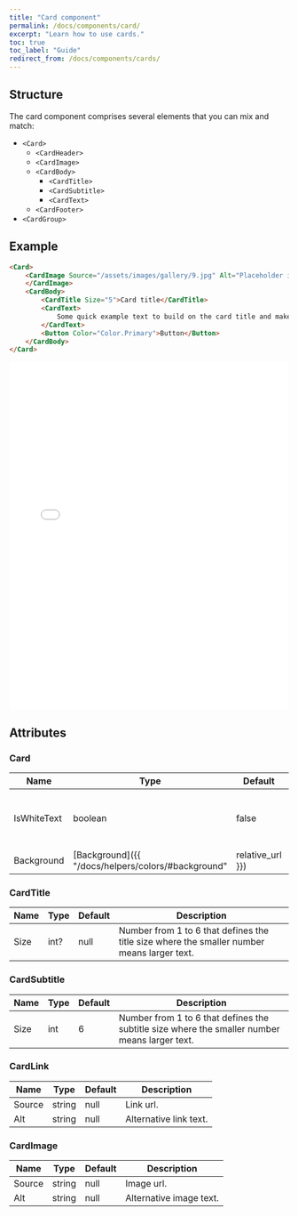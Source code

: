 ```yaml
---
title: "Card component"
permalink: /docs/components/card/
excerpt: "Learn how to use cards."
toc: true
toc_label: "Guide"
redirect_from: /docs/components/cards/
---
```


## Structure

The card component comprises several elements that you can mix and match:

- `<Card>`
  - `<CardHeader>`
  - `<CardImage>`
  - `<CardBody>`
    - `<CardTitle>`
    - `<CardSubtitle>`
    - `<CardText>`
  - `<CardFooter>`
- `<CardGroup>`

## Example

```html
<Card>
    <CardImage Source="/assets/images/gallery/9.jpg" Alt="Placeholder image">
    </CardImage>
    <CardBody>
        <CardTitle Size="5">Card title</CardTitle>
        <CardText>
            Some quick example text to build on the card title and make up the bulk of the card's content.
        </CardText>
        <Button Color="Color.Primary">Button</Button>
    </CardBody>
</Card>
```

<iframe src="/examples/cards/basic/" frameborder="0" scrolling="no" style="width:100%;height:625px;"></iframe>

## Attributes

### Card

| Name          | Type                                                                       | Default          | Description                                                                                 |
|---------------|----------------------------------------------------------------------------|------------------|---------------------------------------------------------------------------------------------|
| IsWhiteText   | boolean                                                                    | false            | Sets the white text when using the darker background.                                       |
| Background    | [Background]({{ "/docs/helpers/colors/#background" | relative_url }})      | `None`           | Sets the bar background color.                                                              |

### CardTitle

| Name          | Type                                                                       | Default          | Description                                                                                 |
|---------------|----------------------------------------------------------------------------|------------------|---------------------------------------------------------------------------------------------|
| Size          | int?                                                                       | null             | Number from 1 to 6 that defines the title size where the smaller number means larger text.  |

### CardSubtitle

| Name          | Type                                                                       | Default          | Description                                                                                 |
|---------------|----------------------------------------------------------------------------|------------------|---------------------------------------------------------------------------------------------|
| Size          | int                                                                        | 6                | Number from 1 to 6 that defines the subtitle size where the smaller number means larger text.  |

### CardLink

| Name          | Type                                                                       | Default          | Description                                                                                 |
|---------------|----------------------------------------------------------------------------|------------------|---------------------------------------------------------------------------------------------|
| Source        | string                                                                     | null             | Link url.                                                                                   |
| Alt           | string                                                                     | null             | Alternative link text.                                                                      |

### CardImage

| Name          | Type                                                                       | Default          | Description                                                                                 |
|---------------|----------------------------------------------------------------------------|------------------|---------------------------------------------------------------------------------------------|
| Source        | string                                                                     | null             | Image url.                                                                                  |
| Alt           | string                                                                     | null             | Alternative image text.                                                                     |